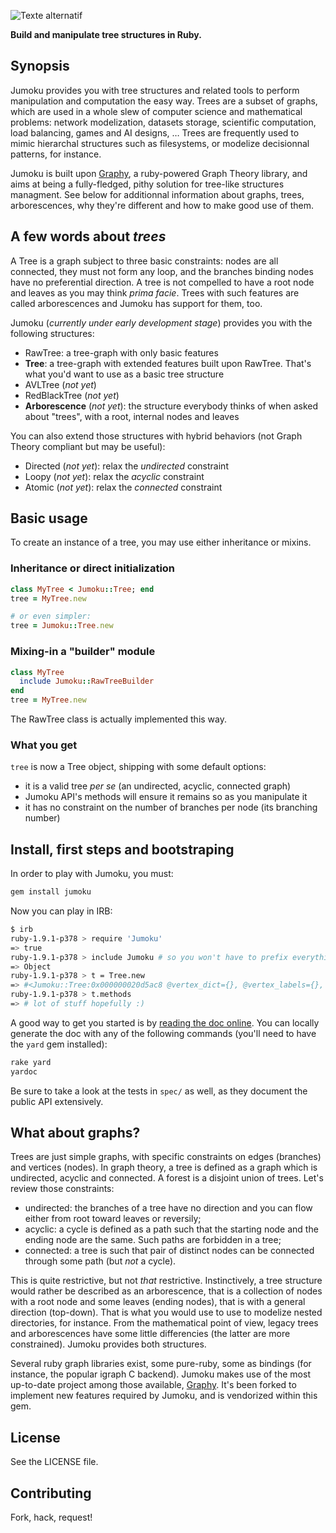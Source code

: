 ![Texte alternatif](http://img547.imageshack.us/img547/2932/logoJumoku.png "Jumoku logo")

**Build and manipulate tree structures in Ruby.**

## Synopsis

Jumoku provides you with tree structures and related tools to perform manipulation and computation the easy way. Trees are a subset of graphs, which are used in a whole slew of computer science and mathematical problems: network modelization, datasets storage, scientific computation, load balancing, games and AI designs, … Trees are frequently used to mimic hierarchal structures such as filesystems, or modelize decisionnal patterns, for instance.

Jumoku is built upon [Graphy](http://github.com/chikamichi/graphy "Graphy on Github"), a ruby-powered Graph Theory library, and aims at being a fully-fledged, pithy solution for tree-like structures managment. See below for additionnal information about graphs, trees, arborescences, why they're different and how to make good use of them.

## A few words about *trees*

A Tree is a graph subject to three basic constraints: nodes are all connected, they must not form any loop, and the branches binding nodes have no preferential direction. A tree is not compelled to have a root node and leaves as you may think *prima facie*. Trees with such features are called arborescences and Jumoku has support for them, too.

Jumoku (*currently under early development stage*) provides you with the following structures:

* RawTree: a tree-graph with only basic features
* **Tree**: a tree-graph with extended features built upon RawTree. That's what you'd want to use as a basic tree structure
* AVLTree (*not yet*)
* RedBlackTree (*not yet*)
* **Arborescence** (*not yet*): the structure everybody thinks of when asked about "trees", with a root, internal nodes and leaves

You can also extend those structures with hybrid behaviors (not Graph Theory compliant but may be useful):

* Directed (*not yet*): relax the *undirected* constraint
* Loopy (*not yet*): relax the *acyclic* constraint
* Atomic (*not yet*): relax the *connected* constraint

## Basic usage

To create an instance of a tree, you may use either inheritance or mixins.

### Inheritance or direct initialization

``` ruby
class MyTree < Jumoku::Tree; end
tree = MyTree.new

# or even simpler:
tree = Jumoku::Tree.new
```

### Mixing-in a "builder" module

``` ruby
class MyTree
  include Jumoku::RawTreeBuilder
end
tree = MyTree.new
```

The RawTree class is actually implemented this way.

### What you get

`tree` is now a Tree object, shipping with some default options:

* it is a valid tree *per se* (an undirected, acyclic, connected graph)
* Jumoku API's methods will ensure it remains so as you manipulate it
* it has no constraint on the number of branches per node (its branching number)

## Install, first steps and bootstraping

In order to play with Jumoku, you must:

``` bash
gem install jumoku
```

Now you can play in IRB:

``` bash
$ irb
ruby-1.9.1-p378 > require 'Jumoku'
=> true
ruby-1.9.1-p378 > include Jumoku # so you won't have to prefix everything with "Jumoku::"
=> Object
ruby-1.9.1-p378 > t = Tree.new
=> #<Jumoku::Tree:0x000000020d5ac8 @vertex_dict={}, @vertex_labels={}, @edge_labels={}, @allow_loops=false, @parallel_edges=false, @edgelist_class=Set> 
ruby-1.9.1-p378 > t.methods
=> # lot of stuff hopefully :)
```

A good way to get you started is by [reading the doc online](http://rdoc.info/projects/chikamichi/Jumoku "Jumoku on rdoc.info"). You can locally generate the doc with any of the following commands (you'll need to have the `yard` gem installed):

``` bash
rake yard
yardoc
```

Be sure to take a look at the tests in `spec/` as well, as they document the public API extensively.

## What about graphs?

Trees are just simple graphs, with specific constraints on edges (branches) and vertices (nodes). In graph theory, a tree is defined as a graph which is undirected, acyclic and connected. A forest is a disjoint union of trees. Let's review those constraints:

* undirected: the branches of a tree have no direction and you can flow either from root toward leaves or reversily;
* acyclic: a cycle is defined as a path such that the starting node and the ending node are the same. Such paths are forbidden in a tree;
* connected: a tree is such that pair of distinct nodes can be connected through some path (but *not* a cycle).

This is quite restrictive, but not *that* restrictive. Instinctively, a tree structure would rather be described as an arborescence, that is a collection of nodes with a root node and some leaves (ending nodes), that is with a general direction (top-down). That is what you would use to use to modelize nested directories, for instance. From the mathematical point of view, legacy trees and arborescences have some little differencies (the latter are more constrained). Jumoku provides both structures.

Several ruby graph libraries exist, some pure-ruby, some as bindings (for instance, the popular igraph C backend). Jumoku makes use of the most up-to-date project among those available, [Graphy](http://github.com/chikamichi/graphy "Graphy on Github"). It's been forked to implement new features required by Jumoku, and is vendorized within this gem.

## License

See the LICENSE file.

## Contributing

Fork, hack, request!

